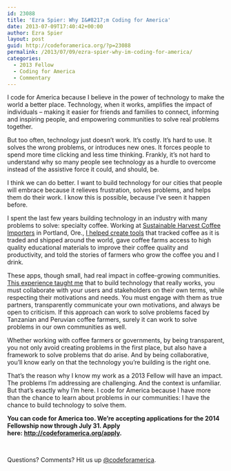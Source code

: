 ```yaml
---
id: 23088
title: 'Ezra Spier: Why I&#8217;m Coding for America'
date: 2013-07-09T17:40:42+00:00
author: Ezra Spier
layout: post
guid: http://codeforamerica.org/?p=23088
permalink: /2013/07/09/ezra-spier-why-im-coding-for-america/
categories:
  - 2013 Fellow
  - Coding for America
  - Commentary
---
```

<p dir="ltr">
  I code for America because I believe in the power of technology to make the world a better place. Technology, when it works, amplifies the impact of individuals – making it easier for friends and families to connect, informing and inspiring people, and empowering communities to solve real problems together.
</p>

<p dir="ltr">
  But too often, technology just doesn&#8217;t work. It&#8217;s costly. It&#8217;s hard to use. It solves the wrong problems, or introduces new ones. It forces people to spend more time clicking and less time thinking. Frankly, it&#8217;s not hard to understand why so many people see technology as a hurdle to overcome instead of the assistive force it could, and should, be.
</p>

<p dir="ltr">
  I think we can do better. I want to build technology for our cities that people will embrace because it relieves frustration, solves problems, and helps them do their work. I know this is possible, because I&#8217;ve seen it happen before.
</p>

<p dir="ltr">
  I spent the last few years building technology in an industry with many problems to solve: specialty coffee. Working at <a href="http://www.sustainableharvest.com/">Sustainable Harvest Coffee Importers</a> in Portland, Ore., <a href="http://www.sustainableharvest.com/mobile-tech/">I helped create tools</a> that tracked coffee as it is traded and shipped around the world, gave coffee farms access to high quality educational materials to improve their coffee quality and productivity, and told the stories of farmers who grow the coffee you and I drink.
</p>

<p dir="ltr">
  These apps, though small, had real impact in coffee-growing communities. <a href="https://speakerdeck.com/ahhrrr/mobile-apps-for-coffee-farmers-10-lessons-learned-in-the-field" target="_blank">This experience taught me</a> that to build technology that really works, you must collaborate with your users and stakeholders on their own terms, while respecting their motivations and needs. You must engage with them as true partners, transparently communicate your own motivations, and always be open to criticism. If this approach can work to solve problems faced by Tanzanian and Peruvian coffee farmers, surely it can work to solve problems in our own communities as well.
</p>

<p dir="ltr">
  Whether working with coffee farmers or governments, by being transparent, you not only avoid creating problems in the first place, but also have a framework to solve problems that do arise. And by being collaborative, you’ll know early on that the technology you’re building is the right one.
</p>

<p dir="ltr">
  That&#8217;s the reason why I know my work as a 2013 Fellow will have an impact. The problems I’m addressing are challenging. And the context is unfamiliar. But that’s exactly why I’m here. I code for America because I have more than the chance to learn about problems in our communities: I have the chance to build technology to solve them.
</p>

**You can code for America too. We’re accepting applications for the 2014 Fellowship now through July 31. Apply here: <a href="http://codeforamerica.org/apply" target="_blank">http://codeforamerica.org/apply</a>.**

&nbsp;

Questions? Comments? Hit us up <a href="http://twitter.com/codeforamerica" target="_blank">@codeforamerica</a>.